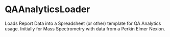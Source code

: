# QAAnalyticsLoader
Loads Report Data into a Spreadsheet (or other) template for QA Analytics usage.  Initially for Mass 
Spectrometry with data from a Perkin Elmer Nexion. 
